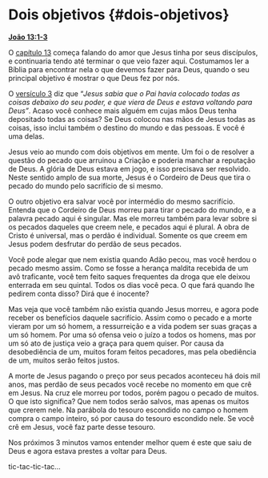# Dois objetivos {#dois-objetivos}

[**João 13:1-3**](http://bibliaonline.com.br/acf/jo/13/1-3)

O [capítulo 13](http://bibliaonline.com.br/acf/jo/13) começa falando do amor que Jesus tinha por seus discípulos, e continuaria tendo até terminar o que veio fazer aqui. Costumamos ler a Bíblia para encontrar nela o que devemos fazer para Deus, quando o seu principal objetivo é mostrar o que Deus fez por nós.

O [versículo 3](http://bibliaonline.com.br/acf/jo/13/3) diz que “_Jesus sabia que o Pai havia colocado todas as coisas debaixo do seu poder, e que viera de Deus e estava voltando para Deus”_. Acaso você conhece mais alguém em cujas mãos Deus tenha depositado todas as coisas? Se Deus colocou nas mãos de Jesus todas as coisas, isso inclui também o destino do mundo e das pessoas. E você é uma delas.

Jesus veio ao mundo com dois objetivos em mente. Um foi o de resolver a questão do pecado que arruinou a Criação e poderia manchar a reputação de Deus. A glória de Deus estava em jogo, e isso precisava ser resolvido. Neste sentido amplo de sua morte, Jesus é o Cordeiro de Deus que tira o pecado do mundo pelo sacrifício de si mesmo.

O outro objetivo era salvar você por intermédio do mesmo sacrifício. Entenda que o Cordeiro de Deus morreu para tirar o pecado do mundo, e a palavra pecado aqui é singular. Mas ele morreu também para levar sobre si os pecados daqueles que creem nele, e pecados aqui é plural. A obra de Cristo é universal, mas o perdão é individual. Somente os que creem em Jesus podem desfrutar do perdão de seus pecados.

Você pode alegar que nem existia quando Adão pecou, mas você herdou o pecado mesmo assim. Como se fosse a herança maldita recebida de um avô traficante, você tem feito saques frequentes da droga que ele deixou enterrada em seu quintal. Todos os dias você peca. O que fará quando lhe pedirem conta disso? Dirá que é inocente?

Mas veja que você também não existia quando Jesus morreu, e agora pode receber os benefícios daquele sacrifício. Assim como o pecado e a morte vieram por um só homem, a ressurreição e a vida podem ser suas graças a um só homem. Por uma só ofensa veio o juízo a todos os homens, mas por um só ato de justiça veio a graça para quem quiser. Por causa da desobediência de um, muitos foram feitos pecadores, mas pela obediência de um, muitos serão feitos justos.

A morte de Jesus pagando o preço por seus pecados aconteceu há dois mil anos, mas perdão de seus pecados você recebe no momento em que crê em Jesus. Na cruz ele morreu por todos, porém pagou o pecado de muitos. O que isto significa? Que nem todos serão salvos, mas apenas os muitos que crerem nele. Na parábola do tesouro escondido no campo o homem compra o campo inteiro, só por causa do tesouro escondido nele. Se você crê em Jesus, você faz parte desse tesouro.

Nos próximos 3 minutos vamos entender melhor quem é este que saiu de Deus e agora estava prestes a voltar para Deus.

tic-tac-tic-tac...